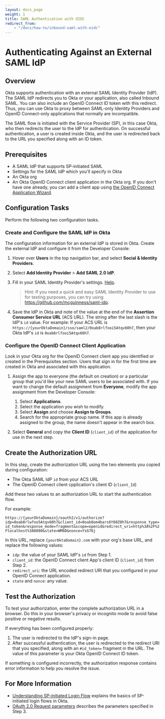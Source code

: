 ```yaml
---
layout: docs_page
weight: 1
title: SAML Authentication with OIDC
redirect_from:
    - "/docs/how-to/inbound-saml-with-oidc"
---
```


# Authenticating Against an External SAML IdP

## Overview

Okta supports authentication with an external SAML Identity Provider (IdP). The SAML IdP redirects you to Okta or your application, also called Inbound SAML. You can also include an OpenID Connect ID token with this redirect. Thus, you can use Okta to proxy between SAML-only Identity Providers and OpenID Connect-only applications that normally are incompatible.

The SAML flow is initiated with the Service Provider (SP), in this case Okta, who then redirects the user to the IdP for authentication. On successful authentication, a user is created inside Okta, and the user is redirected back to the URL you specified along with an ID token. 

## Prerequisites

* A SAML IdP that supports SP-initiated SAML
* Settings for the SAML IdP which you'll specify in Okta
* An Okta org
* An Okta OpenID Connect client application in the Okta org. If you don't have one already, you can add a client app using [the OpenID Connect Application Wizard](https://help.okta.com/en/prev/Content/Topics/Apps/Apps_App_Integration_Wizard.htm). 

## Configuration Tasks

Perform the following two configuration tasks.

### Create and Configure the SAML IdP in Okta

The configuration information for an external IdP is stored in Okta. Create the external IdP and configure it from the Developer Console:

1. Hover over **Users** in the top navigation bar, and select **Social & Identity Providers**.
2. Select **Add Identity Provider** > **Add SAML 2.0 IdP**.
3. Fill in your SAML Identity Provider's settings. [Help](https://support.okta.com/help/Documentation/Knowledge_Article/40561903-Configuring-Inbound-SAML#Part1).

    > Hint: If you need a quick and easy SAML Identity Provider to use for testing purposes, you can try using <https://github.com/mcguinness/saml-idp>.
4. Save the IdP in Okta and note of the value at the end of the **Assertion Consumer Service URL** (ACS URL). The string after the last slash is the IdP's `id` value. For example: If your ACS URL is `https://{yourOktaDomain}/sso/saml2/0oab8rlfooi5Atqv60h7`, then your Okta IdP's `id` is `0oab8rlfooi5Atqv60h7`.

### Configure the OpenID Connect Client Application

Look in your Okta org for the OpenID Connect client app you identified or created in the Prerequisites section. Users that sign in for the first time are created in Okta and associated with this application. 

1. Assign the app to everyone (the default on creation) or a particular group that you'd like your new SAML users to be associated with. If you want to change the default assignment from **Everyone**, modify the app assignment from the Developer Console:

    1. Select **Applications**.
    2. Select the application you wish to modify.
    3. Select **Assign** and choose  **Assign to Groups**.
    4. Search for the appropriate group name. If this app is already assigned to the group, the name doesn't appear in the search box.

2. Select **General** and copy the **Client ID** (`client_id`) of the application for use in the next step.

## Create the Authorization URL

In this step, create the authorization URL using the two elements you copied during configuration:

* The Okta SAML IdP `id` from your ACS URL
* The OpenID Connect client cpplication's client ID (`client_Id`)

Add these two values to an authorization URL to start the authentication flow.

For example:

`https://{yourOktaDomain}/oauth2/v1/authorize?idp=0oab8rlwfoo5Atqv60h7&client_id=0oab8om4bars6Y80Z0h7&response_type=id_token&response_mode=fragment&scope=openid&redirect_uri=http%3A%2F%2Flocalhost%3A8080&state=WM6D&nonce=YsG76j`

In this URL, replace `{yourOktaDomain}.com` with your org's base URL, and replace the following values:

* `idp`: the value of your SAML IdP's `id` from Step 1.
* `client_id`: the OpenID Connect client App's client ID (`client_id`) from Step 2.
* `redirect_uri`: the URL encoded redirect URI that you configured in your OpenID Connect application.
* `state` and `nonce`:  any value.

## Test the Authorization

To test your authorization, enter the complete authorization URL in a browser.
Do this in your browser's privacy or incognito mode to avoid false positive or negative results. 

If everything has been configured properly:

1. The user is redirected to the IdP's sign-in page.
2. After successful authentication, the user is redirected to the redirect URI that you specified, along with an `#id_token=` fragment in the URL. The value of this parameter is your Okta OpenID Connect ID token.

If something is configured incorrectly, the authorization response contains error information to help you resolve the issue.

## For More Information

* [Understanding SP-initiated Login Flow](/standards/SAML/#understanding-sp-initiated-login-flow) explains the basics of SP-initiated login flows in Okta.
* [OAuth 2.0 Request parameters](/docs/api/resources/oidc#request-parameters-1) describes the parameters specified in Step 3.
